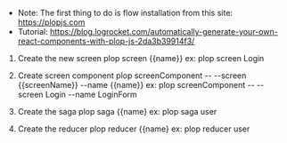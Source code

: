 * Note: The first thing to do is flow installation from this site:
https://plopjs.com
* Tutorial: https://blog.logrocket.com/automatically-generate-your-own-react-components-with-plop-js-2da3b39914f3/

1. Create the new screen
plop screen {{name}}
ex: plop screen Login

2. Create screen component
plop screenComponent -- --screen {{screenName}} --name {{name}}
ex: plop screenComponent -- --screen Login --name LoginForm

3. Create the saga
plop saga {{name}
ex: plop saga user

4. Create the reducer
plop reducer {{name}
ex: plop reducer user
